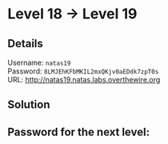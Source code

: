 # Level 18 → Level 19

## Details
Username: `natas19`<br />
Password: `8LMJEhKFbMKIL2mxQKjv0aEDdk7zpT0s`<br />
URL:      http://natas19.natas.labs.overthewire.org

## Solution


## Password for the next level:
```

```

